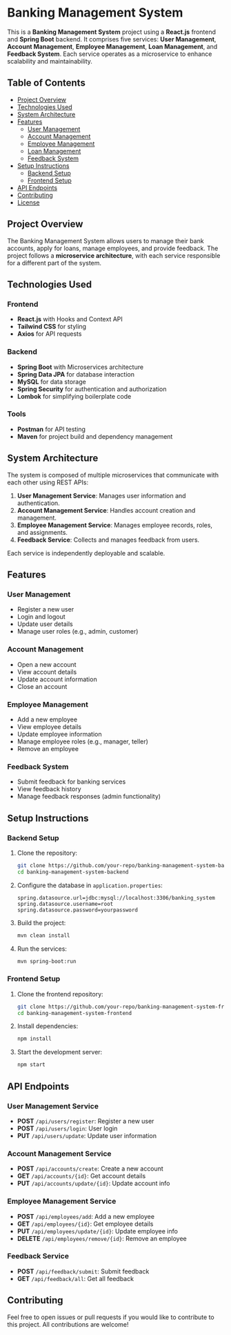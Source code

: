 
# Banking Management System

This is a **Banking Management System** project using a **React.js** frontend and **Spring Boot** backend. It comprises five services: **User Management**, **Account Management**, **Employee Management**, **Loan Management**, and **Feedback System**. Each service operates as a microservice to enhance scalability and maintainability.

## Table of Contents

- [Project Overview](#project-overview)
- [Technologies Used](#technologies-used)
- [System Architecture](#system-architecture)
- [Features](#features)
  - [User Management](#user-management)
  - [Account Management](#account-management)
  - [Employee Management](#employee-management)
  - [Loan Management](#loan-management)
  - [Feedback System](#feedback-system)
- [Setup Instructions](#setup-instructions)
  - [Backend Setup](#backend-setup)
  - [Frontend Setup](#frontend-setup)
- [API Endpoints](#api-endpoints)
- [Contributing](#contributing)
- [License](#license)

## Project Overview

The Banking Management System allows users to manage their bank accounts, apply for loans, manage employees, and provide feedback. The project follows a **microservice architecture**, with each service responsible for a different part of the system.

## Technologies Used

### Frontend
- **React.js** with Hooks and Context API
- **Tailwind CSS** for styling
- **Axios** for API requests

### Backend
- **Spring Boot** with Microservices architecture
- **Spring Data JPA** for database interaction
- **MySQL** for data storage
- **Spring Security** for authentication and authorization
- **Lombok** for simplifying boilerplate code

### Tools
- **Postman** for API testing
- **Maven** for project build and dependency management

## System Architecture

The system is composed of multiple microservices that communicate with each other using REST APIs:

1. **User Management Service**: Manages user information and authentication.
2. **Account Management Service**: Handles account creation and management.
3. **Employee Management Service**: Manages employee records, roles, and assignments.
4. **Feedback Service**: Collects and manages feedback from users.

Each service is independently deployable and scalable.

## Features

### User Management
- Register a new user
- Login and logout
- Update user details
- Manage user roles (e.g., admin, customer)

### Account Management
- Open a new account
- View account details
- Update account information
- Close an account

### Employee Management
- Add a new employee
- View employee details
- Update employee information
- Manage employee roles (e.g., manager, teller)
- Remove an employee


### Feedback System
- Submit feedback for banking services
- View feedback history
- Manage feedback responses (admin functionality)

## Setup Instructions

### Backend Setup

1. Clone the repository:
    ```bash
    git clone https://github.com/your-repo/banking-management-system-backend.git
    cd banking-management-system-backend
    ```

2. Configure the database in `application.properties`:
    ```properties
    spring.datasource.url=jdbc:mysql://localhost:3306/banking_system
    spring.datasource.username=root
    spring.datasource.password=yourpassword
    ```

3. Build the project:
    ```bash
    mvn clean install
    ```

4. Run the services:
    ```bash
    mvn spring-boot:run
    ```

### Frontend Setup

1. Clone the frontend repository:
    ```bash
    git clone https://github.com/your-repo/banking-management-system-frontend.git
    cd banking-management-system-frontend
    ```

2. Install dependencies:
    ```bash
    npm install
    ```

3. Start the development server:
    ```bash
    npm start
    ```

## API Endpoints

### User Management Service
- **POST** `/api/users/register`: Register a new user
- **POST** `/api/users/login`: User login
- **PUT** `/api/users/update`: Update user information

### Account Management Service
- **POST** `/api/accounts/create`: Create a new account
- **GET** `/api/accounts/{id}`: Get account details
- **PUT** `/api/accounts/update/{id}`: Update account info

### Employee Management Service
- **POST** `/api/employees/add`: Add a new employee
- **GET** `/api/employees/{id}`: Get employee details
- **PUT** `/api/employees/update/{id}`: Update employee info
- **DELETE** `/api/employees/remove/{id}`: Remove an employee

### Feedback Service
- **POST** `/api/feedback/submit`: Submit feedback
- **GET** `/api/feedback/all`: Get all feedback

## Contributing

Feel free to open issues or pull requests if you would like to contribute to this project. All contributions are welcome!


